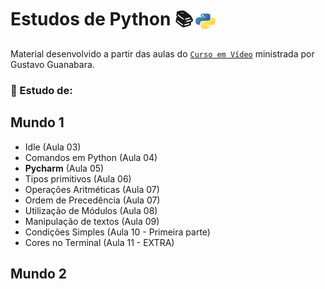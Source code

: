 # Estudos de Python 📚<img align="center" alt="gabdev95-python" height="30" width="40" src="https://raw.githubusercontent.com/devicons/devicon/master/icons/python/python-original.svg" />

Material desenvolvido a partir das aulas do <a href="https://www.youtube.com/playlist?list=PLvE-ZAFRgX8hnECDn1v9HNTI71veL3oW0" target="_blank">`Curso em Vídeo`</a> ministrada por Gustavo Guanabara.

### 📌 Estudo de:

## Mundo 1
- Idle (Aula 03)
- Comandos em Python (Aula 04)
- <b>Pycharm</b> (Aula 05)
- Tipos primitivos (Aula 06)
- Operações Aritméticas (Aula 07)
- Ordem de Precedência (Aula 07)
- Utilização de Módulos (Aula 08)
- Manipulação de textos (Aula 09)
- Condições Simples (Aula 10 - Primeira parte)
- Cores no Terminal (Aula 11 - EXTRA)

## Mundo 2
